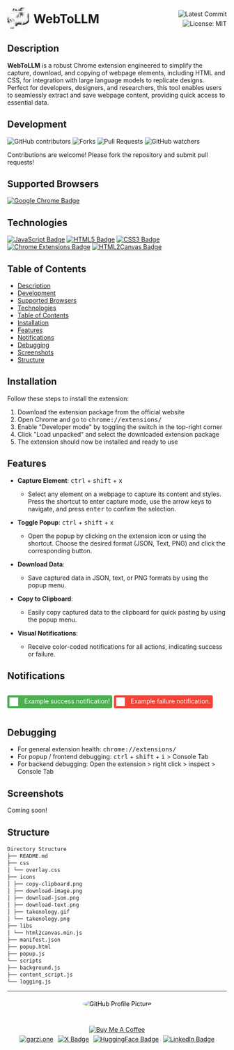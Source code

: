 <div style="display: flex; justify-content: space-between; align-items: center;">
  <div style="display: flex; align-items: center;">
    <a href="https://github.com/garzione/takenology">
      <img src="icons/takenology.gif" alt="Takenology Logo" width="50"/>
    </a>
    <span style="font-size: 2em; font-weight: bold; margin-left: 10px;">WebToLLM</span>
  </div>
  <div style="display: flex; flex-direction: column; align-items: flex-end;">
    <img src="https://img.shields.io/github/last-commit/garzione/takenology?color=purple&label=Last%20Commit" alt="Latest Commit">
    <img src="https://img.shields.io/badge/License-MIT-black.svg" alt="License: MIT" style="margin-top: 5px;">
  </div>
</div>

</div></div>

## Description

**WebToLLM** is a robust Chrome extension engineered to simplify the capture, download, and copying of webpage elements, including HTML and CSS, for integration with large language models to replicate designs. Perfect for developers, designers, and researchers, this tool enables users to seamlessly extract and save webpage content, providing quick access to essential data.

## Development

![GitHub contributors](https://img.shields.io/github/contributors/garzione/takenology?style=social)
![Forks](https://img.shields.io/github/forks/garzione/takenology?style=social)
![Pull Requests](https://img.shields.io/github/issues-pr/garzione/takenology?style=social)
![GitHub watchers](https://img.shields.io/github/watchers/garzione/takenology?style=social)

Contributions are welcome! Please fork the repository and submit pull requests!

## Supported Browsers

<p align="left">
<a href="https://www.google.com/chrome/" target="_blank"><img src="https://img.shields.io/badge/Google_Chrome-black?style=for-the-badge&logo=google-chrome&logoColor=white" alt="Google Chrome Badge"/></a>
</p>

## Technologies

<p align="left">
<a href="https://developer.mozilla.org/en-US/docs/Web/JavaScript" target="_blank"><img src="https://img.shields.io/badge/JavaScript-black?style=for-the-badge&logo=javascript&logoColor=white" alt="JavaScript Badge"/></a>
<a href="https://developer.mozilla.org/en-US/docs/Web/HTML" target="_blank"><img src="https://img.shields.io/badge/HTML5-black?style=for-the-badge&logo=html5&logoColor=white" alt="HTML5 Badge"/></a>
<a href="https://developer.mozilla.org/en-US/docs/Web/CSS" target="_blank"><img src="https://img.shields.io/badge/CSS3-black?style=for-the-badge&logo=css3&logoColor=white" alt="CSS3 Badge"/></a>
<a href="https://developer.chrome.com/docs/extensions/mv3/" target="_blank"><img src="https://img.shields.io/badge/Chrome_Extensions-black?style=for-the-badge&logo=google-chrome&logoColor=white" alt="Chrome Extensions Badge"/></a>
<a href="https://html2canvas.hertzen.com/" target="_blank"><img src="https://img.shields.io/badge/HTML2Canvas-black?style=for-the-badge&logo=html5&logoColor=white" alt="HTML2Canvas Badge"/></a>
</p>

## Table of Contents

- [Description](#description)
- [Development](#development)
- [Supported Browsers](#supported-browsers)
- [Technologies](#technologies)
- [Table of Contents](#table-of-contents)
- [Installation](#installation)
- [Features](#features)
- [Notifications](#notifications)
- [Debugging](#debugging)
- [Screenshots](#screenshots)
- [Structure](#structure)

## Installation

Follow these steps to install the extension:

1. Download the extension package from the official website
2. Open Chrome and go to <kbd> chrome://extensions/ </kbd>
3. Enable "Developer mode" by toggling the switch in the top-right corner
4. Click "Load unpacked" and select the downloaded extension package
5. The extension should now be installed and ready to use

## Features

- **Capture Element**: <kbd>ctrl</kbd> + <kbd>shift</kbd> + <kbd>x</kbd>

  - Select any element on a webpage to capture its content and styles. Press the shortcut to enter capture mode, use the arrow keys to navigate, and press <kbd>enter</kbd> to confirm the selection.

- **Toggle Popup**: <kbd>ctrl</kbd> + <kbd>shift</kbd> + <kbd>x</kbd>

  - Open the popup by clicking on the extension icon or using the shortcut. Choose the desired format (JSON, Text, PNG) and click the corresponding button.

- **Download Data**:

  - Save captured data in JSON, text, or PNG formats by using the popup menu.

- **Copy to Clipboard**:

  - Easily copy captured data to the clipboard for quick pasting by using the popup menu.

- **Visual Notifications**:
  - Receive color-coded notifications for all actions, indicating success or failure.

## Notifications

<!-- Success Notification -->
<p style="background-color: #4CAF50; color: white; padding: 5px; border-radius: 4px; display: inline-block;">
  <img src="icons/takenology.png" alt="Takenology Logo" width="20" style="vertical-align: middle; margin-right: 10px;" />
  Example success notification!
</p>

<!-- Failure Notification -->
<p style="background-color: #F44336; color: white; padding: 5px; border-radius: 4px; display: inline-block;">
  <img src="icons/takenology.png" alt="Takenology Logo" width="20" style="vertical-align: middle; margin-right: 10px;" />
  Example failure notification.
</p>

## Debugging

- For general extension health: <kbd> chrome://extensions/ </kbd>
- For popup / frontend debugging: <kbd>ctrl</kbd> + <kbd>shift</kbd> + <kbd>i</kbd> > Console Tab
- For backend debugging: Open the extension > right click > inspect > Console Tab

## Screenshots

<p>
Coming soon!
</p>

## Structure

```
Directory Structure
├── README.md
├── css
│ └── overlay.css
├── icons
│ ├── copy-clipboard.png
│ ├── download-image.png
│ ├── download-json.png
│ ├── download-text.png
│ ├── takenology.gif
│ └── takenology.png
├── libs
│ └── html2canvas.min.js
├── manifest.json
├── popup.html
├── popup.js
└── scripts
├── background.js
├── content_script.js
└── logging.js
```

---

<div style="text-align: left; display: flex; flex-direction: column; align-items: center; margin-top: 20px;">
  <div style="text-align: center; margin-bottom: 5px;">
    <a href="https://github.com/garzione" target="_blank" style="text-decoration: none; color: black;">
      <img src="https://github.com/garzione.png" alt="GitHub Profile Picture" width="70" style="border-radius: 50%;"/>
      <p style="margin-top: 5px; color: white; font-size: 1.2em;">@garzione</p>
    </a>
    <a href="https://www.buymeacoffee.com/garzione" target="_blank"><img src="https://cdn.buymeacoffee.com/buttons/default-orange.png" alt="Buy Me A Coffee" height="auto" width="20%"></a>

  </div>
  <div style="display: flex; flex-wrap: wrap; gap: 10px; justify-content: center;">
    <a href="https://garzi.one" target="_blank">
      <img src="https://img.shields.io/badge/GARZI.ONE-silver?style=for-the-badge&logo=garzi-black&logoColor=white" alt="garzi.one"/>
    </a>
    <a href="https://x.com/garzione" target="_blank">
      <img src="https://img.shields.io/badge/X-%23000000.svg?style=for-the-badge&logo=X&logoColor=white" alt="X Badge"/>
    </a>
    <a href="https://huggingface.co/garzione" target="_blank">
      <img src="https://img.shields.io/badge/HuggingFace-black?style=for-the-badge&logo=huggingface&logoColor=white" alt="HuggingFace Badge"/>
    </a>
    <a href="https://www.linkedin.com/in/justingarzione/" target="_blank">
      <img src="https://img.shields.io/badge/LinkedIn-black?style=for-the-badge&logo=linkedin&logoColor=white" alt="LinkedIn Badge"/>
    </a>
  </div>
</div>
